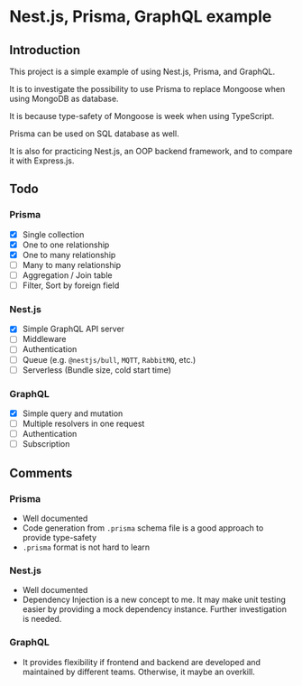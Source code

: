 # Nest.js, Prisma, GraphQL example

## Introduction

This project is a simple example of using Nest.js, Prisma, and GraphQL.

It is to investigate the possibility to use Prisma to replace Mongoose when using MongoDB as database.

It is because type-safety of Mongoose is week when using TypeScript.

Prisma can be used on SQL database as well.

It is also for practicing Nest.js, an OOP backend framework, and to compare it with Express.js.

## Todo

### Prisma

- [x] Single collection
- [x] One to one relationship
- [x] One to many relationship
- [ ] Many to many relationship
- [ ] Aggregation / Join table
- [ ] Filter, Sort by foreign field

### Nest.js

- [x] Simple GraphQL API server
- [ ] Middleware
- [ ] Authentication
- [ ] Queue (e.g. `@nestjs/bull`, `MQTT`, `RabbitMQ`, etc.)
- [ ] Serverless (Bundle size, cold start time)

### GraphQL

- [x] Simple query and mutation
- [ ] Multiple resolvers in one request
- [ ] Authentication
- [ ] Subscription

## Comments

### Prisma

- Well documented
- Code generation from `.prisma` schema file is a good approach to provide type-safety
- `.prisma` format is not hard to learn

### Nest.js

- Well documented
- Dependency Injection is a new concept to me. It may make unit testing easier by providing a mock dependency instance. Further investigation is needed.

### GraphQL

- It provides flexibility if frontend and backend are developed and maintained by different teams. Otherwise, it maybe an overkill.
